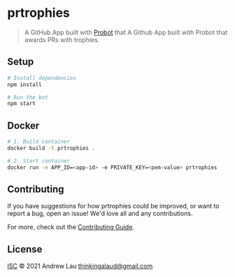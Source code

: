 # prtrophies

> A GitHub App built with [Probot](https://github.com/probot/probot) that A Github App built with Probot that awards PRs with trophies.

## Setup

```sh
# Install dependencies
npm install

# Run the bot
npm start
```

## Docker

```sh
# 1. Build container
docker build -t prtrophies .

# 2. Start container
docker run -e APP_ID=<app-id> -e PRIVATE_KEY=<pem-value> prtrophies
```

## Contributing

If you have suggestions for how prtrophies could be improved, or want to report a bug, open an issue! We'd love all and any contributions.

For more, check out the [Contributing Guide](CONTRIBUTING.md).

## License

[ISC](LICENSE) © 2021 Andrew Lau <thinkingalaud@gmail.com>
